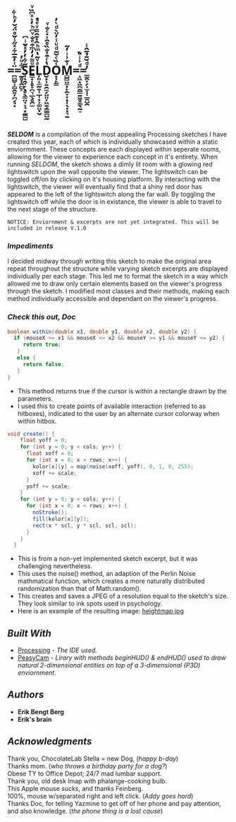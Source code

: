 <br />
<br />
<br />

# **=̪̻̮̹̻̭͍̦̪̗̘̣̈͑̓̄̅͋ͯ̋̾̆̊̈́̆̓ͪ͋=̰̥̦̯̻̙͋ͧ̓S̘̖̭̘̙̖̥̖͚̤̘͕̘͙̰͇̺̃͋̓̓ͯ̆ͥ͆ͅE͇̟̜̥̞̪͉̲̖̥̪̫ͧ͌̒̒ͫ͒ͤ̐ͮ͆ͪ̒͐ͯ͆̏ͮL̦͈̝̼̰͍̜̲͎̟͕͚̤͙̬ͣͮ̃̔ͫͪ̂̽͊̂͌ͮͤ̒̚D̮͙̹͍̯̼̗̤͈̦͖̱̗͇͇̺̰̔ͬ͒̇̐̏̊̂͐̇ͨ̐ͮO̟̩̙̳͑̏ͨ̆͂ͩͧ̾̓̈̀ͩ͛̓M̻̻̤̼͙̙̯̞̞͙̜̖͓͓͉̱͗͊͗ͥ̓͂=̝͖̣͖̪̯̳̱͖̥͚̖̰̠ͩ͗ͥ̎̚=̳̯̞̗̩̫̩̜̲͍̺̯̓ͩ̆̄̉̃̂̾**


<br />
<br />
<br />
<br />
<br />

***SELDOM*** is a compilation of the most appealing Processing sketches I have created this year, each of which is individually showcased within a static enviormment. These concepts are each displayed within seperate rooms, allowing for the viewer to experience each concept in it's entirety. When running *SELDOM*, the sketch shows a dimly lit room with a glowing red lightswitch upon the wall opposite the viewer. The lightswitch can be toggled off/on by clicking on it's housing platform. By interacting with the lightswitch, the viewer will eventually find that a shiny red door has appeared to the left of the lightswitch along the far wall. By toggling the lightswitch off while the door is in existance, the viewer is able to travel to the next stage of the structure. 

	NOTICE: Enviornment & excerpts are not yet integrated. This will be included in release V.1.0

### ***Impediments***
I decided midway through writing this sketch to make the original area repeat throughout the structure while varying sketch excerpts are displayed individually per each stage. This led me to format the sketch in a way which allowed me to draw only certain elements based on the viewer's progress through the sketch. I modified most classes and their methods, making each method individually accessible and dependant on the viewer's progress.

### ***Check this out, Doc***
```Java
boolean within(double x1, double y1, double x2, double y2) {
  if (mouseX >= x1 && mouseX <= x2 && mouseY >= y1 && mouseY <= y2) {
     return true;
   }
   else {
     return false;
   }
}
```
* This method returns true if the cursor is within a rectangle drawn by the parameters.
* I used this to create points of available interaction (referred to as hitboxes), indicated to the user by an alternate cursor colorway when within hitbox.
```Java
void create() {
    float yoff = 0;
    for (int y = 0; y < cols; y++) {
      float xoff = 0;
      for (int x = 0; x < rows; x++) {
        kolor[x][y] = map(noise(xoff, yoff), 0, 1, 0, 255);
        xoff += scale;
      }
      yoff += scale;
    }
    for (int y = 0; y < cols; y++) {
      for (int x = 0; x < rows; x++) {
        noStroke();
        fill(kolor[x][y]);
        rect(x * scl, y * scl, scl, scl);
      }
    }
  }
```
* This is from a non-yet implemented sketch excerpt, but it was challenging nevertheless.
* This uses the noise() method, an adaption of the Perlin Noise mathmatical function, which creates a more naturally distributed randomization than that of Math.random().
* This creates and saves a JPEG of a resolution equal to the sketch's size. They look similar to ink spots used in psychology.
* Here is an example of the resulting image: [heightmap.jpg](https://github.com/BergEB/proto-bengt/blob/master/Terrain/heightMap/heightMapCreator/heightmap.jpg)

## *Built With*
* [Processing](https://processing.org/) - *The IDE used.*
* [PeasyCam](http://mrfeinberg.com/peasycam/) - *Lirary with methods beginHUD() & endHUD() used to draw natural 2-dimensional entities on top of a 3-dimensional (P3D) enviornment.*

## *Authors*
* **Erik Bengt Berg** 
* **Erik's brain**

## *Acknowledgments*
Thank you, ChocolateLab Stella = new Dog, (*happy b-day*)<br />
Thanks mom. (*who throws a birthday party for a dog?*)<br />
Obese TY to Office Depot; 24/7 mad lumbar support.<br />
Thank you, old desk lmap with phalange-cooking bulb.<br />
This Apple mouse sucks, and thanks Feinberg.<br />
100%, mouse w/separated right and left click. (*Addy goes hard*)<br />
Thanks Doc, for telling Yazmine to get off of her phone and pay attention, and also knowledge. (*the phone thing is a lost cause*)
